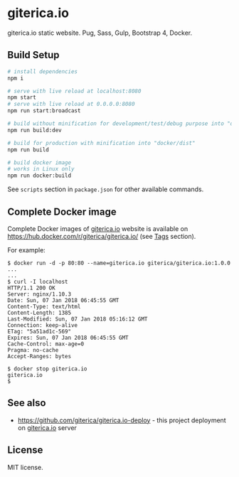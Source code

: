 giterica.io
===========

giterica.io static website. Pug, Sass, Gulp, Bootstrap 4, Docker.

Build Setup
-----------

```bash
# install dependencies
npm i

# serve with live reload at localhost:8080
npm start
# serve with live reload at 0.0.0.0:8080
npm run start:broadcast

# build without minification for development/test/debug purpose into "dev-dist" directory
npm run build:dev

# build for production with minification into "docker/dist"
npm run build

# build docker image
# works in Linux only
npm run docker:build
```

See ``scripts`` section in ``package.json`` for other available commands.

Complete Docker image
---------------------

Complete Docker images of [giterica.io](https://giterica.io) website is available on 
<https://hub.docker.com/r/giterica/giterica.io/> 
(see [Tags](https://hub.docker.com/r/giterica/giterica.io/tags/) section).

For example: 

```
$ docker run -d -p 80:80 --name=giterica.io giterica/giterica.io:1.0.0
...
...
$ curl -I localhost
HTTP/1.1 200 OK
Server: nginx/1.10.3
Date: Sun, 07 Jan 2018 06:45:55 GMT
Content-Type: text/html
Content-Length: 1385
Last-Modified: Sun, 07 Jan 2018 05:16:12 GMT
Connection: keep-alive
ETag: "5a51ad1c-569"
Expires: Sun, 07 Jan 2018 06:45:55 GMT
Cache-Control: max-age=0
Pragma: no-cache
Accept-Ranges: bytes

$ docker stop giterica.io 
giterica.io
$
```

See also
--------

* <https://github.com/giterica/giterica.io-deploy> - this project deployment on [giterica.io](https://giterica.io) 
server

License
-------

MIT license.
